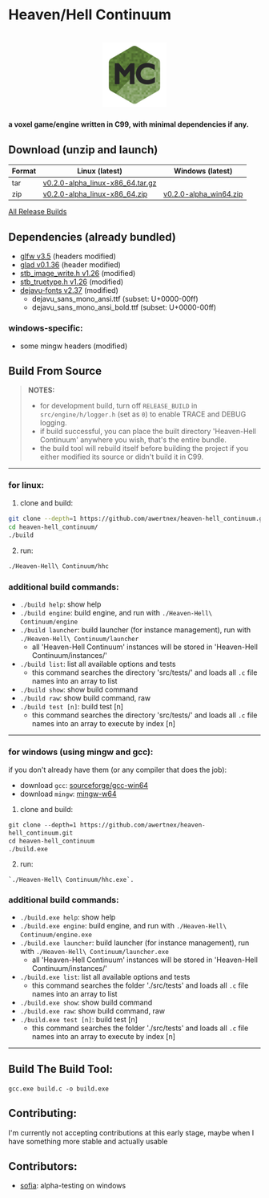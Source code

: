 # Heaven/Hell Continuum

<h1 align="center">
  <img src="resources/logo/128x128.png" alt="Heaven-Hell Continuum">
</h1>

**a voxel game/engine written in C99, with minimal dependencies if any.**


## Download (unzip and launch)

Format | Linux (latest) | Windows (latest)
--- | --- | ---
tar | [v0.2.0-alpha_linux-x86_64.tar.gz](https://github.com/awertnex/heaven-hell_continuum/releases/download/v0.2.0-alpha/heaven-hell_continuum_v0.2.0-alpha_linux-x86_64.tar.gz)
zip | [v0.2.0-alpha_linux-x86_64.zip](https://github.com/awertnex/heaven-hell_continuum/releases/download/v0.2.0-alpha/heaven-hell_continuum_v0.2.0-alpha_linux-x86_64.zip) | [v0.2.0-alpha_win64.zip](https://github.com/awertnex/heaven-hell_continuum/releases/download/v0.2.0-alpha/heaven-hell_continuum_v0.2.0-alpha_win64.zip)
[All Release Builds](https://github.com/awertnex/heaven-hell_continuum/blob/main/RELEASE_BUILDS.md)


## Dependencies (already bundled)

- [glfw v3.5](https://github.com/glfw/glfw/releases) (headers modified)
- [glad v0.1.36](https://github.com/dav1dde/glad-web) (header modified)
- [stb_image_write.h v1.26](https://github.com/nothings/stb/blob/master/stb_image_write.h) (modified)
- [stb_truetype.h v1.26](https://github.com/nothings/stb/blob/master/stb_truetype.h) (modified)
- [dejavu-fonts v2.37](https://github.com/dejavu-fonts/dejavu-fonts) (modified)
    - dejavu_sans_mono_ansi.ttf (subset: U+0000-00ff)
    - dejavu_sans_mono_ansi_bold.ttf (subset: U+0000-00ff)

### windows-specific:
- some mingw headers (modified)


## Build From Source

>**NOTES:**
>- for development build, turn off `RELEASE_BUILD` in `src/engine/h/logger.h` (set as `0`) to enable TRACE and DEBUG logging.
>- if build successful, you can place the built directory 'Heaven-Hell Continuum' anywhere you wish, that's the entire bundle.
>- the build tool will rebuild itself before building the project if you either modified its source or didn't build it in C99.

- - -

### for linux:

1. clone and build:

```bash
git clone --depth=1 https://github.com/awertnex/heaven-hell_continuum.git
cd heaven-hell_continuum/
./build
```

2. run:

```bash
./Heaven-Hell\ Continuum/hhc
```

### additional build commands:

- `./build help`: show help
- `./build engine`: build engine, and run with `./Heaven-Hell\ Continuum/engine`
- `./build launcher`: build launcher (for instance management), run with `./Heaven-Hell\ Continuum/launcher`
    - all 'Heaven-Hell Continuum' instances will be stored in 'Heaven-Hell Continuum/instances/'
- `./build list`: list all available options and tests
    - this command searches the directory 'src/tests/' and loads all `.c` file names into an array to list
- `./build show`: show build command
- `./build raw`: show build command, raw
- `./build test [n]`: build test [n]
    - this command searches the directory 'src/tests/' and loads all `.c` file names into an array to execute by index [n]

- - -

### for windows (using mingw and gcc):

if you don't already have them (or any compiler that does the job):
- download `gcc`: [sourceforge/gcc-win64](https://www.sourceforge.net/projects/gcc-win64/)
- download `mingw`: [mingw-w64](https://www.mingw-w64.org/downloads/)

1. clone and build:

```command
git clone --depth=1 https://github.com/awertnex/heaven-hell_continuum.git
cd heaven-hell_continuum
./build.exe
```

2. run:

```command
`./Heaven-Hell\ Continuum/hhc.exe`.
```

### additional build commands:

- `./build.exe help`: show help
- `./build.exe engine`: build engine, and run with `./Heaven-Hell\ Continuum/engine.exe`
- `./build.exe launcher`: build launcher (for instance management), run with `./Heaven-Hell\ Continuum/launcher.exe`
    - all 'Heaven-Hell Continuum' instances will be stored in 'Heaven-Hell Continuum/instances/'
- `./build.exe list`: list all available options and tests
    - this command searches the folder './src/tests' and loads all `.c` file names into an array to list
- `./build.exe show`: show build command
- `./build.exe raw`: show build command, raw
- `./build.exe test [n]`: build test [n]
    - this command searches the folder './src/tests' and loads all `.c` file names into an array to execute by index [n]

- - -

## Build The Build Tool:

```command
gcc.exe build.c -o build.exe
```

## Contributing:
I'm currently not accepting contributions at this early stage, maybe when I have something more stable and actually usable

## Contributors:
- [sofia](https://github.com/EdgySofia666): alpha-testing on windows


